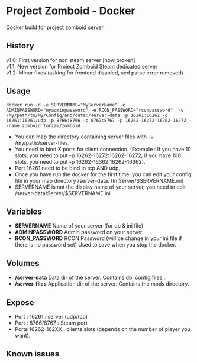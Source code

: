 # Project Zomboid - Docker

Docker build for project zomboid server.

## History

v1.0: First version for non steam server [now broken]  
v1.1: New version for Project Zomboid Steam dedicated server  
v1.2: Minor fixes (asking for frontend disabled, sed parse error removed)

## Usage
`docker run -d -e SERVERNAME="MyServerName" -e ADMINPASSWORD="myadminpassword" -e RCON_PASSWORD="rconpassword"  -v /My/path/to/My/Config/and/data:/server-data -p 16261:16261 -p 16261:16261/udp -p 8766:8766 -p 8767:8767 -p 16262-16272:16262-16272 --name zomboid turzam/zomboid`

- You can map the directory containing server files with -v /my/path:/server-files.  
- You need to bind X ports for client connection. (Example : If you have 10 slots, you need to put -p 16262-16272:16262-16272, if you have 100 slots, you need to put -p 16262-16362:16262-16362).
- Port 16261 need to be bind in tcp AND udp.
- Once you have run the docker for the first time, you can edit your config file in your map directory /server-data. (In Server/$SERVERNAME.ini)
- SERVERNAME is not the display name of your server, you need to edit /server-data/Server/$SERVERNAME.ini.

## Variables
+ __SERVERNAME__
Name of your server (for db & ini file)
+ __ADMINPASSWORD__
Admin password on your server
+ __RCON_PASSWORD__
RCON Password (will be change in your ini file if there is no password set)
Used to save when you stop the docker.

## Volumes
+ __/server-data__
Data dir of the server. Contains db, config files...
+ __/server-files__
Application dir of the server. Contains the mods directory.

## Expose
+ Port : 16261 : server (udp/tcp)
+ Port : 8766/8767 : Steam port
+ Ports 16262-162XX : clients slots (depends on the number of player you want).

## Known issues

